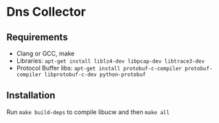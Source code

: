 # Dns Collector

## Requirements

* Clang or GCC, make
* Libraries: `apt-get install liblz4-dev libpcap-dev libtrace3-dev` 
* Protocol Buffer libs: `apt-get install protobuf-c-compiler protobuf-compiler libprotobuf-c-dev python-protobuf`

## Installation

Run `make build-deps` to compile libucw and then `make all`

